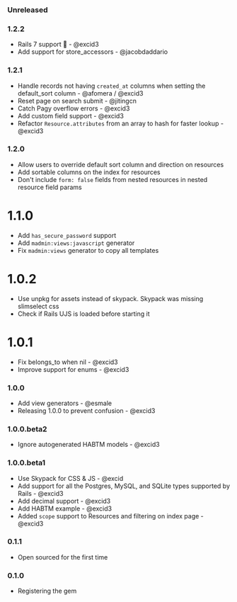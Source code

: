 ### Unreleased

### 1.2.2

- Rails 7 support 🚀 - @excid3
- Add support for store_accessors - @jacobdaddario

### 1.2.1

- Handle records not having `created_at` columns when setting the default_sort column - @afomera / @excid3
- Reset page on search submit - @jitingcn
- Catch Pagy overflow errors - @excid3
- Add custom field support - @excid3
- Refactor `Resource.attributes` from an array to hash for faster lookup - @excid3

### 1.2.0

- Allow users to override default sort column and direction on resources
- Add sortable columns on the index for resources
- Don't include `form: false` fields from nested resources in nested resource field params

# 1.1.0

- Add `has_secure_password` support
- Add `madmin:views:javascript` generator
- Fix `madmin:views` generator to copy all templates

# 1.0.2

- Use unpkg for assets instead of skypack. Skypack was missing slimselect css
- Check if Rails UJS is loaded before starting it

# 1.0.1

- Fix belongs_to when nil - @excid3
- Improve support for enums - @excid3

### 1.0.0

- Add view generators - @esmale
- Releasing 1.0.0 to prevent confusion - @excid3

### 1.0.0.beta2

- Ignore autogenerated HABTM models - @excid3

### 1.0.0.beta1

- Use Skypack for CSS & JS - @excid
- Add support for all the Postgres, MySQL, and SQLite types supported by Rails - @excid3
- Add decimal support - @excid3
- Add HABTM example - @excid3
- Added `scope` support to Resources and filtering on index page - @excid3

### 0.1.1

- Open sourced for the first time

### 0.1.0

- Registering the gem
